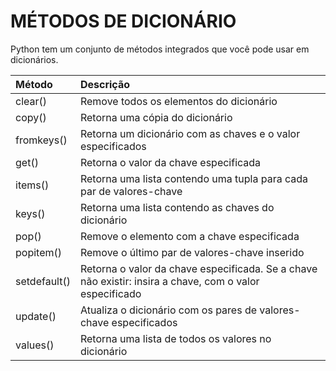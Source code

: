 # MÉTODOS DE DICIONÁRIO

Python tem um conjunto de métodos integrados que você pode usar em dicionários.

Método | Descrição
:----- | :----------
clear()       | Remove todos os elementos do dicionário
copy()        | Retorna uma cópia do dicionário
fromkeys()    | Retorna um dicionário com as chaves e o valor especificados
get()         | Retorna o valor da chave especificada
items()       | Retorna uma lista contendo uma tupla para cada par de valores-chave
keys()        | Retorna uma lista contendo as chaves do dicionário
pop()         | Remove o elemento com a chave especificada
popitem()     | Remove o último par de valores-chave inserido
setdefault()  | Retorna o valor da chave especificada. Se a chave não existir: insira a chave, com o valor especificado
update()      | Atualiza o dicionário com os pares de valores-chave especificados
values()      | Retorna uma lista de todos os valores no dicionário

